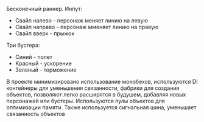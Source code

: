 Бесконечный раннер.
Инпут:
- Свайп налево - персонаж меняет линию на левую
- Свайп направо - персонаж мменяет линию на правую
- Свайп вверх - прыжок

Три бустера:
- Синий - полет
- Красный - ускорение
- Зеленый - торможение

В проекте минимизировано использование монобехов, используются DI контейнеры для уменьшения связанности, фабрики для создания объектов, позволяют легко расширятся в будушем, добавляя новых персонажей или бустеры.
Используются пулы объектов для оптимизации памяти. Также используется сигнальная шина, уменьшает связанность объектов
